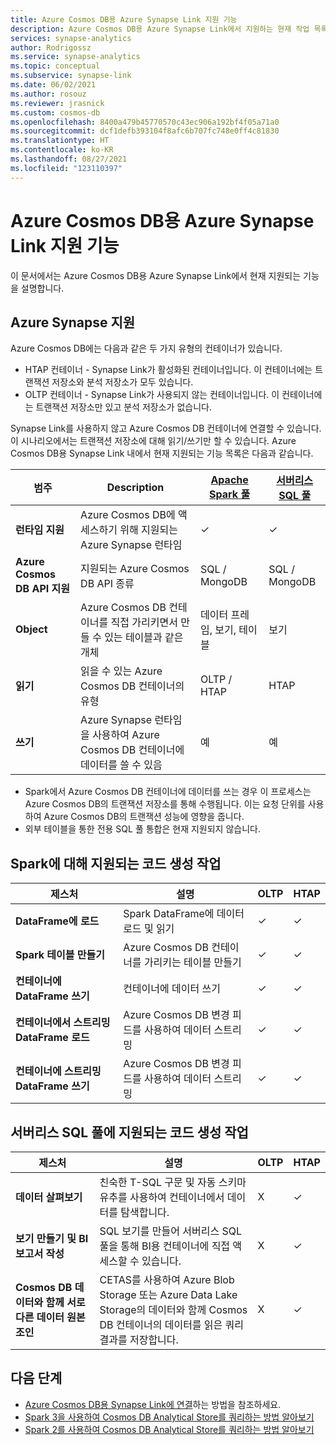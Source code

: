 ```yaml
---
title: Azure Cosmos DB용 Azure Synapse Link 지원 기능
description: Azure Cosmos DB용 Azure Synapse Link에서 지원하는 현재 작업 목록 이해
services: synapse-analytics
author: Rodrigossz
ms.service: synapse-analytics
ms.topic: conceptual
ms.subservice: synapse-link
ms.date: 06/02/2021
ms.author: rosouz
ms.reviewer: jrasnick
ms.custom: cosmos-db
ms.openlocfilehash: 8400a479b45770570c43ec906a192bf4f05a71a0
ms.sourcegitcommit: dcf1defb393104f8afc6b707fc748e0ff4c81830
ms.translationtype: HT
ms.contentlocale: ko-KR
ms.lasthandoff: 08/27/2021
ms.locfileid: "123110397"
---
```

# <a name="azure-synapse-link-for-azure-cosmos-db-supported-features"></a>Azure Cosmos DB용 Azure Synapse Link 지원 기능

이 문서에서는 Azure Cosmos DB용 Azure Synapse Link에서 현재 지원되는 기능을 설명합니다.

## <a name="azure-synapse-support"></a>Azure Synapse 지원

Azure Cosmos DB에는 다음과 같은 두 가지 유형의 컨테이너가 있습니다.
* HTAP 컨테이너 - Synapse Link가 활성화된 컨테이너입니다. 이 컨테이너에는 트랜잭션 저장소와 분석 저장소가 모두 있습니다. 
* OLTP 컨테이너 - Synapse Link가 사용되지 않는 컨테이너입니다. 이 컨테이너에는 트랜잭션 저장소만 있고 분석 저장소가 없습니다.

Synapse Link를 사용하지 않고 Azure Cosmos DB 컨테이너에 연결할 수 있습니다. 이 시나리오에서는 트랜잭션 저장소에 대해 읽기/쓰기만 할 수 있습니다. Azure Cosmos DB용 Synapse Link 내에서 현재 지원되는 기능 목록은 다음과 같습니다. 

| 범주              | Description |[Apache Spark 풀](../sql/on-demand-workspace-overview.md) | [서버리스 SQL 풀](../sql/on-demand-workspace-overview.md) |
| -------------------- | ----------------------------------------------------------- |----------------------------------------------------------- | ----------------------------------------------------------- |
| **런타임 지원** |Azure Cosmos DB에 액세스하기 위해 지원되는 Azure Synapse 런타임| ✓ | ✓ |
| **Azure Cosmos DB API 지원** | 지원되는 Azure Cosmos DB API 종류 | SQL / MongoDB | SQL / MongoDB |
| **Object**  |Azure Cosmos DB 컨테이너를 직접 가리키면서 만들 수 있는 테이블과 같은 개체| 데이터 프레임, 보기, 테이블 | 보기 |
| **읽기**    | 읽을 수 있는 Azure Cosmos DB 컨테이너의 유형 | OLTP / HTAP | HTAP  |
| **쓰기**   | Azure Synapse 런타임을 사용하여 Azure Cosmos DB 컨테이너에 데이터를 쓸 수 있음 | 예 | 예 |

* Spark에서 Azure Cosmos DB 컨테이너에 데이터를 쓰는 경우 이 프로세스는 Azure Cosmos DB의 트랜잭션 저장소를 통해 수행됩니다. 이는 요청 단위를 사용하여 Azure Cosmos DB의 트랜잭션 성능에 영향을 줍니다.
* 외부 테이블을 통한 전용 SQL 풀 통합은 현재 지원되지 않습니다.
 
## <a name="supported-code-generated-actions-for-spark"></a>Spark에 대해 지원되는 코드 생성 작업

| 제스처              | 설명 |OLTP |HTAP  |
| -------------------- | ----------------------------------------------------------- |----------------------------------------------------------- |----------------------------------------------------------- |
| **DataFrame에 로드** |Spark DataFrame에 데이터 로드 및 읽기 |✓| ✓ |
| **Spark 테이블 만들기** |Azure Cosmos DB 컨테이너를 가리키는 테이블 만들기|✓| ✓ |
| **컨테이너에 DataFrame 쓰기** |컨테이너에 데이터 쓰기|✓| ✓ |
| **컨테이너에서 스트리밍 DataFrame 로드** |Azure Cosmos DB 변경 피드를 사용하여 데이터 스트리밍|✓| ✓ |
| **컨테이너에 스트리밍 DataFrame 쓰기** |Azure Cosmos DB 변경 피드를 사용하여 데이터 스트리밍|✓| ✓ |

## <a name="supported-code-generated-actions-for-serverless-sql-pool"></a>서버리스 SQL 풀에 지원되는 코드 생성 작업

| 제스처              | 설명 |OLTP |HTAP |
| -------------------- | ----------------------------------------------------------- |----------------------------------------------------------- |----------------------------------------------------------- |
| **데이터 살펴보기** |친숙한 T-SQL 구문 및 자동 스키마 유추를 사용하여 컨테이너에서 데이터를 탐색합니다.|X| ✓ |
| **보기 만들기 및 BI 보고서 작성** |SQL 보기를 만들어 서버리스 SQL 풀을 통해 BI용 컨테이너에 직접 액세스할 수 있습니다. |X| ✓ |
| **Cosmos DB 데이터와 함께 서로 다른 데이터 원본 조인** | CETAS를 사용하여 Azure Blob Storage 또는 Azure Data Lake Storage의 데이터와 함께 Cosmos DB 컨테이너의 데이터를 읽은 쿼리 결과를 저장합니다. |X| ✓ |

## <a name="next-steps"></a>다음 단계

* [Azure Cosmos DB용 Synapse Link에 연결](../quickstart-connect-synapse-link-cosmos-db.md)하는 방법을 참조하세요.
* [Spark 3을 사용하여 Cosmos DB Analytical Store를 쿼리하는 방법 알아보기](how-to-query-analytical-store-spark-3.md)
* [Spark 2를 사용하여 Cosmos DB Analytical Store를 쿼리하는 방법 알아보기](how-to-query-analytical-store-spark.md)
